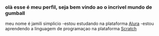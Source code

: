 ### olà esse é meu perfil, seja bem vindo ao o incrivel mundo de gumball

meu nome é jamili simplicio
-estou estudando na plataforma [Alura](https://cursos.alura.com.br/loginForm?logout)
-estou aprendendo a linguagem de programaçao na plataforma [Scratch](https://scratch.mit.edu/)







  

